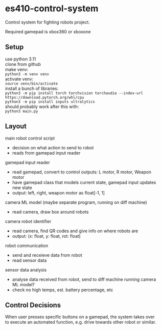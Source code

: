 # es410-control-system
Control system for fighting robots project.

Required gamepad is xbox360 or xboxone

## Setup

use python 3.11 \
clone from github\
make venv:\
`python3 -m venv venv`\
activate venv:\
`source venv/bin/activate`\
install a bunch of libraries:\
`python3 -m pip install torch torchvision torchaudio --index-url https://download.pytorch.org/whl/cpu`\
`python3 -m pip install inputs ultralytics`\
should probably work after this with:\
`python3 main.py`

## Layout

main robot control script
- decision on what action to send to robot
- reads from gamepad input reader
  
gamepad input reader
- read gamepad, convert to control outputs: L motor, R motor, Weapon motor
- have gamepad class that models current state, gamepad input updates new state
- output: left, right, weapon motor as float[-1, 1]
  
camera ML model (maybe separate program, running on diff machine)
- read camera, draw box around robots
  
camera robot identifier
- read camera, find QR codes and give info on where robots are
- output: (x: float, y: float, rot: float)
  
robot communication
- send and receieve data from robot
- read sensor data
  
sensor data analysis
- analyse data received from robot, send to diff machine running camera ML model?
- check no high temps, est. battery percentage, etc

## Control Decisions

When user presses specific buttons on a gamepad, the system takes over to execute an automated function, e.g. drive towards other robot or similar.
